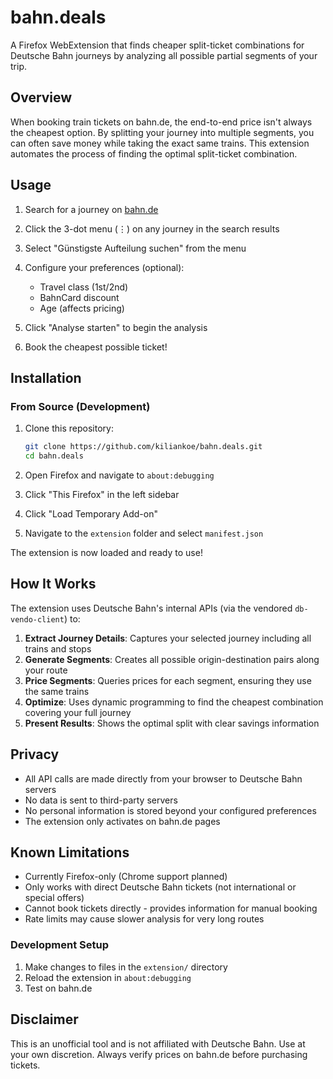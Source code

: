 # bahn.deals

A Firefox WebExtension that finds cheaper split-ticket combinations for Deutsche Bahn journeys by analyzing all possible partial segments of your trip.

## Overview

When booking train tickets on bahn.de, the end-to-end price isn't always the cheapest option. By splitting your journey into multiple segments, you can often save money while taking the exact same trains. This extension automates the process of finding the optimal split-ticket combination.

## Usage

1. Search for a journey on [bahn.de](https://www.bahn.de)

2. Click the 3-dot menu (⋮) on any journey in the search results

3. Select "Günstigste Aufteilung suchen" from the menu

4. Configure your preferences (optional):
   - Travel class (1st/2nd)
   - BahnCard discount
   - Age (affects pricing)

5. Click "Analyse starten" to begin the analysis

6. Book the cheapest possible ticket!

## Installation

### From Source (Development)

1. Clone this repository:
   ```bash
   git clone https://github.com/kiliankoe/bahn.deals.git
   cd bahn.deals
   ```

2. Open Firefox and navigate to `about:debugging`

3. Click "This Firefox" in the left sidebar

4. Click "Load Temporary Add-on"

5. Navigate to the `extension` folder and select `manifest.json`

The extension is now loaded and ready to use!

## How It Works

The extension uses Deutsche Bahn's internal APIs (via the vendored `db-vendo-client`) to:

1. **Extract Journey Details**: Captures your selected journey including all trains and stops
2. **Generate Segments**: Creates all possible origin-destination pairs along your route
3. **Price Segments**: Queries prices for each segment, ensuring they use the same trains
4. **Optimize**: Uses dynamic programming to find the cheapest combination covering your full journey
5. **Present Results**: Shows the optimal split with clear savings information

## Privacy

- All API calls are made directly from your browser to Deutsche Bahn servers
- No data is sent to third-party servers
- No personal information is stored beyond your configured preferences
- The extension only activates on bahn.de pages

## Known Limitations

- Currently Firefox-only (Chrome support planned)
- Only works with direct Deutsche Bahn tickets (not international or special offers)
- Cannot book tickets directly - provides information for manual booking
- Rate limits may cause slower analysis for very long routes

### Development Setup

1. Make changes to files in the `extension/` directory
2. Reload the extension in `about:debugging`
3. Test on bahn.de

## Disclaimer

This is an unofficial tool and is not affiliated with Deutsche Bahn. Use at your own discretion. Always verify prices on bahn.de before purchasing tickets.
